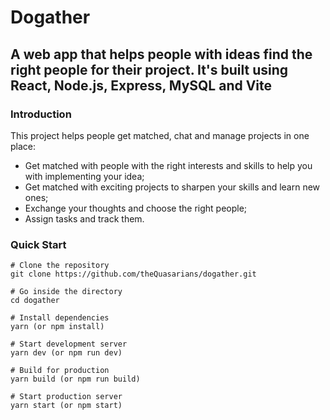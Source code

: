 # Dogather

## A web app that helps people with ideas find the right people for their project. It's built using React, Node.js, Express, MySQL and Vite 

### Introduction

This project helps people get matched, chat and manage projects in one place:

* Get matched with people with the right interests and skills to help you with implementing your idea;
* Get matched with exciting projects to sharpen your skills and learn new ones;
* Exchange your thoughts and choose the right people;
* Assign tasks and track them.

### Quick Start

```
# Clone the repository
git clone https://github.com/theQuasarians/dogather.git

# Go inside the directory
cd dogather

# Install dependencies
yarn (or npm install)

# Start development server
yarn dev (or npm run dev)

# Build for production
yarn build (or npm run build)

# Start production server
yarn start (or npm start)
``` 

